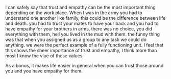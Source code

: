 I can safely say that trust and empathy can be the most important thing depending on the work place. When I was in the army you had to understand one another like family, this could be the difference between life and death. you had to trust your mates to have your back and you had to have empathy for your brothers in arms, there was no choice, you did everything with them, hell you lived in the mud with them. the funny thing was that when you assigned us as a group to any task we could do anything. we were the perfect example of a fully functioning unit. I feel that this shows the sheer importance of trust and empathy, I think more than most I know the vlue of these values.

As a bonus, it makes life easier in general when you can trust those around you and you have empathy for them.
